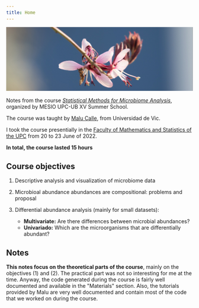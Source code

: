 ```yaml
---
title: Home
---
```


![index photo from Malu's page](img/index.png)

Notes from the course [*Statistical Methods for Microbiome Analysis*](https://mesioupcub.masters.upc.edu/en/xv-summer-school-2022/courses/statistical-methods-for-microbiome-analysis), organized by MESIO UPC-UB XV Summer School.  

The course was taught by [Malu Calle](https://mon.uvic.cat/bms/members/malu/), from Universidad de Vic. 

I took the course presentially in the [Faculty of Mathematics and Statistics of the UPC](https://goo.gl/maps/8EPcCEvetAzZStP3A) from 20 to 23 June of 2022. 

**In total, the course lasted 15 hours**

## Course objectives

1. Descriptive analysis and visualization of microbiome data

2. Microbioal abundance abundances are compositional: problems and proposal

3. Differential abundance analysis (mainly for small datasets):

	- **Multivariate:** Are there differences between microbial abundances?
	- **Univariado:** Which are the microorganisms that are differentially abundant? 


## Notes

**This notes focus on the theoretical parts of the course**, mainly on the objectives (1) and (2). The practical part was not so interesting for me at the time. Anyway, the code generated during the course is fairly well documented and available in the "Materials" section. Also, the tutorials provided by Malu are very well documented and contain most of the code that we worked on during the course. 